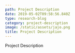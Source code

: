 ```yaml
---
path: Project Description
date: 2019-05-02T09:58:56.840Z
type: research-blog
category: project-description
image: /static/assets/jajo.png
title: Project Description
---
```

Project Description
